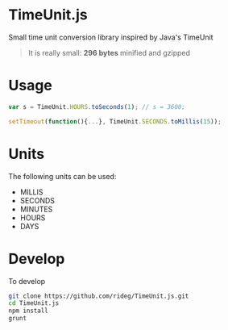 TimeUnit.js
===========

Small time unit conversion library inspired by Java's TimeUnit
> It is really small: **296 bytes** minified and gzipped

Usage
====

```javascript
var s = TimeUnit.HOURS.toSeconds(1); // s = 3600;

setTimeout(function(){...}, TimeUnit.SECONDS.toMillis(15));

```

Units
====

The following units can be used:

 - MILLIS
 - SECONDS
 - MINUTES
 - HOURS
 - DAYS

Develop
===

To develop

```sh
git clone https://github.com/rideg/TimeUnit.js.git
cd TimeUnit.js
npm install
grunt
```
